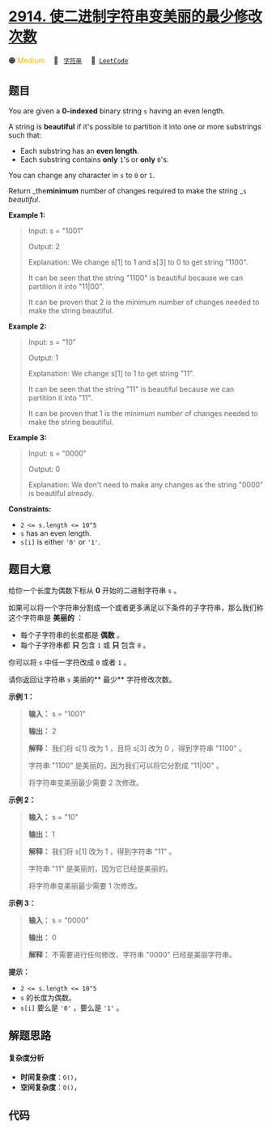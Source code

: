 # [2914. 使二进制字符串变美丽的最少修改次数](https://leetcode.com/problems/minimum-number-of-changes-to-make-binary-string-beautiful)

🟠 <font color=#ffb800>Medium</font>&emsp; 🔖&ensp; [`字符串`](/outline/tag/string.md)&emsp; 🔗&ensp;[`LeetCode`](https://leetcode.com/problems/minimum-number-of-changes-to-make-binary-string-beautiful)

## 题目

You are given a **0-indexed** binary string `s` having an even length.

A string is **beautiful** if it's possible to partition it into one or more
substrings such that:

  * Each substring has an **even length**.
  * Each substring contains **only** `1`'s or **only** `0`'s.

You can change any character in `s` to `0` or `1`.

Return _the**minimum** number of changes required to make the string _`s`
_beautiful_.



**Example 1:**

> Input: s = "1001"
> 
> Output: 2
> 
> Explanation: We change s[1] to 1 and s[3] to 0 to get string "1100".
> 
> It can be seen that the string "1100" is beautiful because we can partition it into "11|00".
> 
> It can be proven that 2 is the minimum number of changes needed to make the string beautiful.

**Example 2:**

> Input: s = "10"
> 
> Output: 1
> 
> Explanation: We change s[1] to 1 to get string "11".
> 
> It can be seen that the string "11" is beautiful because we can partition it into "11".
> 
> It can be proven that 1 is the minimum number of changes needed to make the string beautiful.

**Example 3:**

> Input: s = "0000"
> 
> Output: 0
> 
> Explanation: We don't need to make any changes as the string "0000" is beautiful already.

**Constraints:**

  * `2 <= s.length <= 10^5`
  * `s` has an even length.
  * `s[i]` is either `'0'` or `'1'`.


## 题目大意

给你一个长度为偶数下标从 **0**  开始的二进制字符串 `s` 。

如果可以将一个字符串分割成一个或者更多满足以下条件的子字符串，那么我们称这个字符串是 **美丽的**  ：

  * 每个子字符串的长度都是 **偶数**  。
  * 每个子字符串都 **只**  包含 `1` 或 **只**  包含 `0` 。

你可以将 `s` 中任一字符改成 `0` 或者 `1` 。

请你返回让字符串 `s` 美丽的**  最少** 字符修改次数。



**示例 1：**

> 
> 
> 
> 
> 
> **输入：** s = "1001"
> 
> **输出：** 2
> 
> **解释：** 我们将 s[1] 改为 1 ，且将 s[3] 改为 0 ，得到字符串 "1100" 。
> 
> 字符串 "1100" 是美丽的，因为我们可以将它分割成 "11|00" 。
> 
> 将字符串变美丽最少需要 2 次修改。
> 
> 

**示例 2：**

> 
> 
> 
> 
> 
> **输入：** s = "10"
> 
> **输出：** 1
> 
> **解释：** 我们将 s[1] 改为 1 ，得到字符串 "11" 。
> 
> 字符串 "11" 是美丽的，因为它已经是美丽的。
> 
> 将字符串变美丽最少需要 1 次修改。
> 
> 

**示例 3：**

> 
> 
> 
> 
> 
> **输入：** s = "0000"
> 
> **输出：** 0
> 
> **解释：** 不需要进行任何修改，字符串 "0000" 已经是美丽字符串。
> 
> 



**提示：**

  * `2 <= s.length <= 10^5`
  * `s` 的长度为偶数。
  * `s[i]` 要么是 `'0'` ，要么是 `'1'` 。


## 解题思路

#### 复杂度分析

- **时间复杂度**：`O()`，
- **空间复杂度**：`O()`，

## 代码

```javascript

```